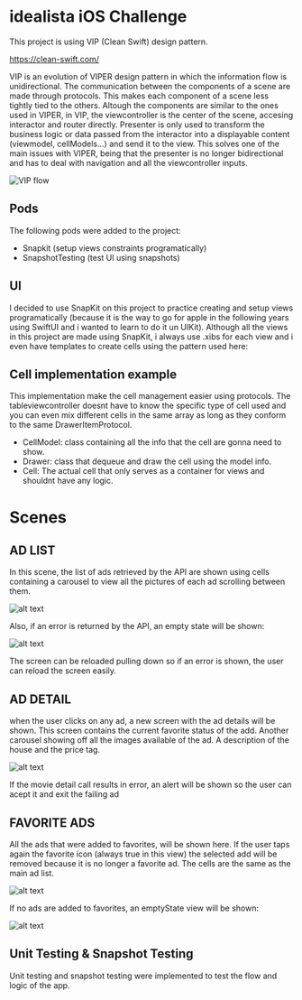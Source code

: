 #  idealista iOS Challenge

This project is using VIP (Clean Swift) design pattern. 

https://clean-swift.com/

VIP is an evolution of VIPER design pattern in which the information flow is unidirectional.
The communication between the components of a scene are made through protocols. This makes each component of a scene less tightly tied to the others. Altough the components are similar to the ones used in VIPER, in VIP, the viewcontroller is the center of the scene, accesing interactor and router directly. Presenter is only used to transform the business logic or data passed from the interactor into a displayable content (viewmodel, cellModels...) and send it to the view. This solves one of the main issues with VIPER, being that the presenter is no longer bidirectional and has to deal with navigation and all the viewcontroller inputs. 

![VIP flow](https://miro.medium.com/max/700/0*Q2qPUtCiefnnjdVI)

## Pods

The following pods were added to the project:

- Snapkit  (setup views constraints programatically)
- SnapshotTesting (test UI using snapshots)

## UI 

I decided to use SnapKit on this project to practice creating and setup views programatically (because it is the way to go for apple in the following years using SwiftUI and i wanted to learn to do it un UIKit). Although all the views in this project are made using SnapKit, i always use .xibs for each view and i even have templates to create cells using the pattern used here: 

## Cell implementation example

This implementation make the cell management easier using protocols. The tableviewcontroller doesnt have to know the specific type of cell used and you can even mix different cells in the same array as long as they conform to the same DrawerItemProtocol.

- CellModel: class containing all the info that the cell are gonna need to show.
- Drawer: class that dequeue and draw the cell using the model info.
- Cell: The actual cell that only serves as a container for views and shouldnt have any logic.

# Scenes

## AD LIST 
In this scene, the list of ads retrieved by the API are shown using cells containing a carousel to view all the pictures of each ad scrolling between them.

![alt text](https://i.imgur.com/YNbIf5u.png)

Also, if an error is returned by the API, an empty state will be shown:

![alt text](https://i.imgur.com/YIRX8HA.png)

The screen can be reloaded pulling down so if an error is shown, the user can reload the screen easily.

## AD DETAIL
when the user clicks on any ad, a new screen with the ad details will be shown. This screen contains the current favorite status of the add. Another carousel showing off all the images available of the ad. A description of the house and the price tag.

![alt text](https://i.imgur.com/Gju3J7p.png)

If the movie detail call results in error, an alert will be shown so the user can acept it and exit the failing ad

## FAVORITE ADS 
All the ads that were added to favorites, will be shown here. If the user taps again the favorite icon (always true in this view) the selected add will be removed because it is no longer a favorite ad. The cells are the same as the main ad list. 

![alt text](https://i.imgur.com/aZfd5Ou.png)

If no ads are added to favorites, an emptyState view will be shown:

![alt text](https://i.imgur.com/IU0q7NG.png)


## Unit Testing & Snapshot Testing

Unit testing and snapshot testing were implemented to test the flow and logic of the app. 

